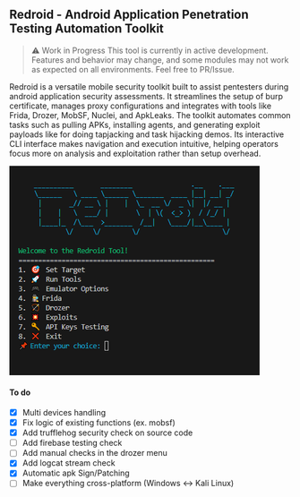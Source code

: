## Redroid - Android Application Penetration Testing Automation Toolkit

> :warning: Work in Progress
This tool is currently in active development. Features and behavior may change, and some modules may not work as expected on all environments. Feel free to PR/Issue.

Redroid is a versatile mobile security toolkit built to assist pentesters during android application security assessments. It streamlines the setup of  burp certificate, manages proxy configurations and integrates with tools like Frida, Drozer, MobSF, Nuclei, and ApkLeaks. The toolkit automates common tasks such as pulling APKs, installing agents, and generating exploit payloads like for doing tapjacking and task hijacking demos. Its interactive CLI interface makes navigation and execution intuitive, helping operators focus more on analysis and exploitation rather than setup overhead.

![image](static/redroid_menu.png)

#### To do
- [X] Multi devices handling
- [X] Fix logic of existing functions (ex. mobsf)
- [X] Add trufflehog security check on source code
- [ ] Add firebase testing check
- [ ] Add manual checks in the drozer menu 
- [X] Add logcat stream check
- [X] Automatic apk Sign/Patching
- [ ] Make everything cross-platform (Windows <-> Kali Linux)